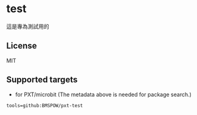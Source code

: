 ﻿# test

這是專為測試用的

## License

MIT

## Supported targets

* for PXT/microbit
(The metadata above is needed for package search.)

```package
tools=github:BMSPOW/pxt-test
```
